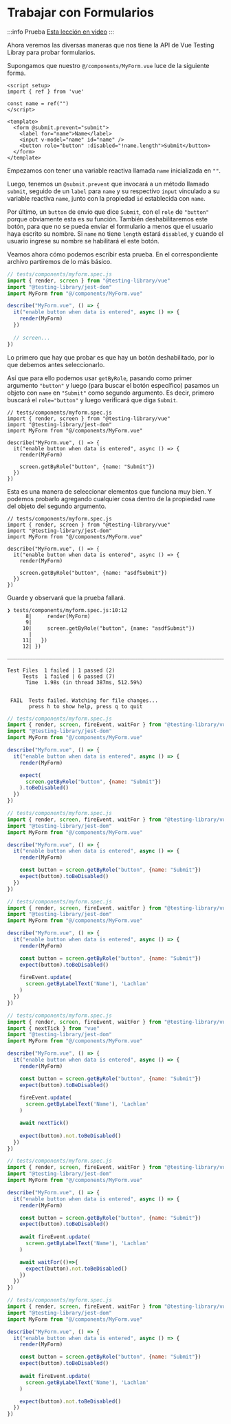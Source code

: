 # Trabajar con Formularios

:::info Prueba
[Esta lección en video](https://www.youtube.com/watch?v=rnbji86I0PQ&list=PLC2LZCNWKL9YdD4Z4V6guveajQoKN8rui&index=6)
:::

Ahora veremos las diversas maneras que nos tiene la API de Vue Testing Libray para probar formularios.

Supongamos que nuestro `@/components/MyForm.vue` luce de la siguiente forma.

```vue
<script setup>
import { ref } from 'vue'

const name = ref("")
</script>

<template>
  <form @submit.prevent="submit">
    <label for="name">Name</label>
    <input v-model="name" id="name" />
    <button role="button" :disabled="!name.length">Submit</button>
  </form>
</template>
```
Empezamos con tener una variable reactiva llamada `name` inicializada en `""`.

Luego, tenemos un `@submit.prevent` que invocará a un método llamado `submit`, seguido de un `label` para `name` y su respectivo `input` vinculado a su variable reactiva `name`, junto con la propiedad `id` establecida con `name`.

Por último, un `button` de envio que dice `Submit`, con el `role` de `"button"` porque obviamente esta es su función. También deshabilitaremos este botón, para que no se pueda enviar el formulario a menos que el usuario haya escrito su nombre. Si `name` no tiene `length` estará `disabled`, y cuando el usuario ingrese su nombre se habilitará el este botón.

Veamos ahora cómo podemos escribir esta prueba. En el correspondiente archivo partiremos de lo más básico.

```js
// tests/components/myform.spec.js
import { render, screen } from "@testing-library/vue"
import "@testing-library/jest-dom"
import MyForm from "@/components/MyForm.vue"

describe("MyForm.vue", () => {
  it("enable button when data is entered", async () => {    
    render(MyForm)   
  })
  
  // screen...
})
```

Lo primero que hay que probar es que hay un botón deshabilitado, por lo que debemos antes seleccionarlo.

Así que para ello podemos usar `getByRole`, pasando como primer argumento `"button"` y luego (para buscar el botón específico) pasamos un objeto con `name` en `"Submit"` como segundo argumento. Es decir, primero buscará el `role="button"` y luego verificará que diga `Submit`.


```js{10,11}
// tests/components/myform.spec.js
import { render, screen } from "@testing-library/vue"
import "@testing-library/jest-dom"
import MyForm from "@/components/MyForm.vue"

describe("MyForm.vue", () => {
  it("enable button when data is entered", async () => {    
    render(MyForm)

    screen.getByRole("button", {name: "Submit"})   
  })
})
```
Esta es una manera de seleccionar elementos que funciona muy bien. Y podemos probarlo agregando cualquier cosa dentro de la propiedad `name` del  objeto del segundo argumento.

```js{10,11}
// tests/components/myform.spec.js
import { render, screen } from "@testing-library/vue"
import "@testing-library/jest-dom"
import MyForm from "@/components/MyForm.vue"

describe("MyForm.vue", () => {
  it("enable button when data is entered", async () => {    
    render(MyForm)

    screen.getByRole("button", {name: "asdfSubmit"})   
  })
})
```
Guarde y observará que la prueba fallará.

```
❯ tests/components/myform.spec.js:10:12
      8|     render(MyForm)
      9|                                                                                                                             
     10|     screen.getByRole("button", {name: "asdfSubmit"})                                                                        
       |            ^                                                                                                                
     11|   })                                                                                                                        
     12| })                                                                                                                          

⎯⎯⎯⎯⎯⎯⎯⎯⎯⎯⎯⎯⎯⎯⎯⎯⎯⎯⎯⎯⎯⎯⎯⎯⎯⎯⎯⎯⎯⎯⎯⎯⎯⎯⎯⎯⎯⎯⎯⎯⎯⎯⎯⎯⎯⎯⎯⎯⎯⎯⎯⎯⎯⎯⎯⎯⎯⎯⎯⎯⎯⎯⎯⎯⎯⎯⎯⎯⎯⎯⎯⎯⎯⎯⎯⎯⎯⎯⎯⎯⎯⎯⎯⎯⎯⎯⎯⎯⎯⎯⎯⎯⎯⎯⎯⎯⎯⎯⎯⎯⎯⎯⎯⎯⎯⎯⎯⎯⎯⎯⎯⎯⎯⎯⎯⎯⎯⎯⎯⎯⎯⎯⎯⎯⎯⎯⎯[1/1]⎯

Test Files  1 failed | 1 passed (2)
     Tests  1 failed | 6 passed (7)
      Time  1.98s (in thread 387ms, 512.59%)


 FAIL  Tests failed. Watching for file changes...
       press h to show help, press q to quit
```

```js
// tests/components/myform.spec.js
import { render, screen, fireEvent, waitFor } from "@testing-library/vue"
import "@testing-library/jest-dom"
import MyForm from "@/components/MyForm.vue"

describe("MyForm.vue", () => {
  it("enable button when data is entered", async () => {    
    render(MyForm)

    expect(
      screen.getByRole("button", {name: "Submit"})
    ).toBeDisabled()   
  })
})
```


```js
// tests/components/myform.spec.js
import { render, screen, fireEvent, waitFor } from "@testing-library/vue"
import "@testing-library/jest-dom"
import MyForm from "@/components/MyForm.vue"

describe("MyForm.vue", () => {
  it("enable button when data is entered", async () => {    
    render(MyForm)

    const button = screen.getByRole("button", {name: "Submit"})
    expect(button).toBeDisabled()   
  })
})
```

```js
// tests/components/myform.spec.js
import { render, screen, fireEvent, waitFor } from "@testing-library/vue"
import "@testing-library/jest-dom"
import MyForm from "@/components/MyForm.vue"

describe("MyForm.vue", () => {
  it("enable button when data is entered", async () => {    
    render(MyForm)

    const button = screen.getByRole("button", {name: "Submit"})
    expect(button).toBeDisabled()
    
    fireEvent.update(
      screen.getByLabelText('Name'), 'Lachlan'
    )  
  })
})
```

```js
// tests/components/myform.spec.js
import { render, screen, fireEvent, waitFor } from "@testing-library/vue"
import { nextTick } from "vue"
import "@testing-library/jest-dom"
import MyForm from "@/components/MyForm.vue"

describe("MyForm.vue", () => {
  it("enable button when data is entered", async () => {    
    render(MyForm)

    const button = screen.getByRole("button", {name: "Submit"})
    expect(button).toBeDisabled()
    
    fireEvent.update(
      screen.getByLabelText('Name'), 'Lachlan'
    )

    await nextTick()
    
    expect(button).not.toBeDisabled()   
  })
})
```

```js
// tests/components/myform.spec.js
import { render, screen, fireEvent, waitFor } from "@testing-library/vue"
import "@testing-library/jest-dom"
import MyForm from "@/components/MyForm.vue"

describe("MyForm.vue", () => {
  it("enable button when data is entered", async () => {    
    render(MyForm)

    const button = screen.getByRole("button", {name: "Submit"})
    expect(button).toBeDisabled()
    
    await fireEvent.update(
      screen.getByLabelText('Name'), 'Lachlan'
    )

    await waitFor(()=>{      
      expect(button).not.toBeDisabled()
    })
  })
})
```


```js
// tests/components/myform.spec.js
import { render, screen, fireEvent, waitFor } from "@testing-library/vue"
import "@testing-library/jest-dom"
import MyForm from "@/components/MyForm.vue"

describe("MyForm.vue", () => {
  it("enable button when data is entered", async () => {    
    render(MyForm)

    const button = screen.getByRole("button", {name: "Submit"})
    expect(button).toBeDisabled()
    
    await fireEvent.update(
      screen.getByLabelText('Name'), 'Lachlan'
    )

    expect(button).not.toBeDisabled()   
  })
})
```
